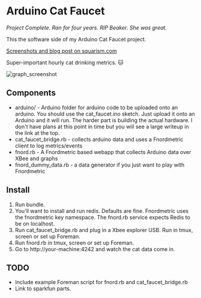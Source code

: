 Arduino Cat Faucet
==================

*Project Complete.  Ran for four years.  RIP Beaker.  She was great.*

This the software side of my Arduino Cat Faucet project.

[Screenshots and blog post on squarism.com](http://squarism.com/2011/03/09/arduino-cat-faucet-with-mongodb-and-rails/)

Super-important hourly cat drinking metrics.  :cat:

![graph_screenshot](https://raw.github.com/squarism/cat_faucet/master/cat_faucet_screenshot.png)

Components
------
* arduino/ - Arduino folder for arduino code to be uploaded onto an arduino.  You should use the cat_faucet.ino sketch.  Just upload it onto an Arduino and it will run.  The harder part is building the actual hardware.  I don't have plans at this point in time but you will see a large writeup in the link at the top.
* cat_faucet_bridge.rb - collects arduino data and uses a Fnordmetric client to log metrics/events
* fnord.rb - A Fnordmetric based webapp that collects Arduino data over XBee and graphs
* fnord_dummy_data.rb - a data generator if you just want to play with Fnordmetric

Install
------
1. Run bundle.
1. You'll want to install and run redis.  Defaults are fine.  Fnordmetric uses the fnordmetric key namespace.  The fnord.rb service expects Redis to be on localhost.
1. Run cat_faucet_bridge.rb and plug in a Xbee explorer USB.  Run in tmux, screen or set up Foreman.
1. Run fnord.rb in tmux, screen or set up Foreman.
1. Go to http://your-machine:4242 and watch the cat data come in.



TODO
----
* Include example Foreman script for fnord.rb and cat_faucet_bridge.rb
* Link to sparkfun parts.